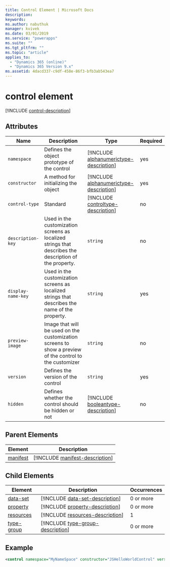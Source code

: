 ```yaml
---
title: Control Element | Microsoft Docs
description: 
keywords:
ms.author: nabuthuk
manager: kvivek
ms.date: 03/01/2019
ms.service: "powerapps"
ms.suite: ""
ms.tgt_pltfrm: ""
ms.topic: "article"
applies_to: 
  - "Dynamics 365 (online)"
  - "Dynamics 365 Version 9.x"
ms.assetid: 4dacd337-c9df-458e-86f3-bfb3ab543ea7
---
```


# control element

[!INCLUDE [control-description](includes/control-description.md)]

## Attributes

|Name|Description|Type|Required|
|--|--|--|--|
|`namespace`|Defines the object prototype of the control|[!INCLUDE [alphanumerictype-description](includes/alphanumerictype-description.md)]|yes|
|`constructor`|A method for initializing the object|[!INCLUDE [alphanumerictype-description](includes/alphanumerictype-description.md)]|yes|
|`control-type`|Standard|[!INCLUDE [controltype-description](includes/controltype-description.md)]|no|
|`description-key`|Used in the customization screens as localized strings that describes the description of the property.|`string`|no|
|`display-name-key`|Used in the customization screens as localized strings that describes the name of the property.|`string`|yes|
|`preview-image`|Image that will be used on the customization screens to show a preview of the control to the customizer|`string`|no|
|`version`|Defines the version of the control|`string`|yes|
|`hidden`|Defines whether the control should be hidden or not|[!INCLUDE [booleantype-description](includes/booleantype-description.md)]| no|

## Parent Elements

|Element|Description|
|--|--|
|[manifest](manifest.md)|[!INCLUDE [manifest-description](includes/manifest-description.md)]|

## Child Elements

|Element|Description|Occurrences|
|--|--|--|
|[data-set](data-set.md)|[!INCLUDE [data-set-description](includes/data-set-description.md)]|0 or more|
|[property](property.md)|[!INCLUDE [property-description](includes/property-description.md)]|0 or more|
|[resources](resources.md)|[!INCLUDE [resources-description](includes/resources-description.md)]|1|
|[type-group](type-group.md)|[!INCLUDE [type-group-description](includes/type-group-description.md)]|0 or more|

## Example

```xml
<control namespace="MyNameSpace" constructor="JSHelloWorldControl" version="1.0.0" display-name-key="JS_HelloWorldControl_Display_Key" description-key="JS_HelloWorldControl_Desc_Key" control-type="standard" preview-image="img/preview.png">
  ```

